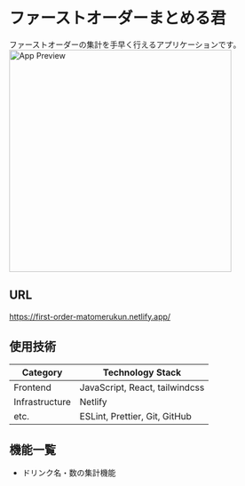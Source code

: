 # ファーストオーダーまとめる君

ファーストオーダーの集計を手早く行えるアプリケーションです。<br />
<img width="400" alt="App Preview" src="https://github.com/user-attachments/assets/6c562a16-7ba3-4df4-9d71-f85fe9e7251d" />

## URL

https://first-order-matomerukun.netlify.app/

## 使用技術

| Category       | Technology Stack               |
| -------------- | ------------------------------ |
| Frontend       | JavaScript, React, tailwindcss |
| Infrastructure | Netlify                        |
| etc.           | ESLint, Prettier, Git, GitHub  |

## 機能一覧

- ドリンク名・数の集計機能
